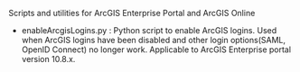 Scripts and utilities for ArcGIS Enterprise Portal and ArcGIS Online

 - enableArcgisLogins.py : Python script to enable ArcGIS logins. Used when ArcGIS logins have been disabled and other login options(SAML, OpenID Connect) no longer work. Applicable to ArcGIS Enterprise portal version 10.8.x.
